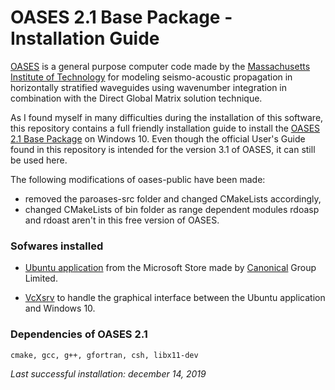 # OASES 2.1 Base Package - Installation Guide

[OASES](https://tlo.mit.edu/technologies/oases-software-modeling-seismo-acoustic-propagation-horizontally-stratified-waveguides) is a general purpose computer code made by the [Massachusetts Institute of Technology](http://www.mit.edu/) for modeling seismo-acoustic propagation in horizontally stratified waveguides using wavenumber integration in combination with the Direct Global Matrix solution technique.

As I found myself in many difficulties during the installation of this software, this repository contains a full friendly installation guide to install the [OASES 2.1 Base Package](http://lamss.mit.edu/lamss/tars/oases-public.tgz) on Windows 10. Even though the official User's Guide found in this repository is intended for the version 3.1 of OASES, it can still be used here.

The following modifications of oases-public have been made: 
* removed the paroases-src folder and changed CMakeLists accordingly,
* changed CMakeLists of bin folder as range dependent modules rdoasp and rdoast aren't in this free version of OASES. 

### Sofwares installed
* [Ubuntu application](https://www.microsoft.com/en-us/p/ubuntu/9nblggh4msv6?activetab=pivot:overviewtab) from the Microsoft Store made by [Canonical](https://canonical.com/) Group Limited.

* [VcXsrv](https://sourceforge.net/projects/vcxsrv/) to handle the graphical interface between the Ubuntu application and Windows 10.

### Dependencies of OASES 2.1
```
cmake, gcc, g++, gfortran, csh, libx11-dev
```

_Last successful installation: december 14, 2019_
